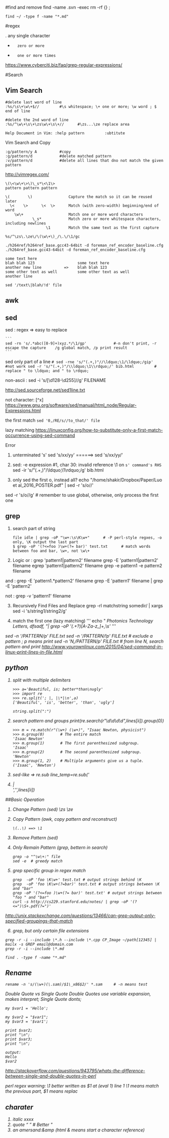 #find and remove
find -name .svn -exec rm -rf {} \;
```
find ~/ -type f -name "*.md"
```


#regex


.       any single character
*       zero or more
+       one or more times
<https://www.cyberciti.biz/faq/grep-regular-expressions/>


#Search

## Vim Search

```
#delete last word of line
:%s/\s\+\w\+$//         #\s whitespace; \+ one or more; \w word ; $ end of line

#delete the 2nd word of line
:%s/^\w\+\s\+\zs\w\+\s\+//      #\zs...\ze replace area

Help Document in Vim: :help pattern         :ubtitute
```

Vim Search and Copy
```
:g/pattern/y A          #copy
:g/pattern/d            #delete matched pattern
:v/pattern/d            #delete all lines that dno not match the given pattern
```

http://vimregex.com/


```
\(\<\w\+\>\)\_s*\<\1\>
pattern pattern pattern

\(        \)                Capture the match so it can be reused later
  \<    \>      \<  \>      Match (with zero-width) beginning/end of word
    \w\+                    Match one or more word characters
            \_s*            Match zero or more whitespace characters, including newlines
                  \1        Match the same text as the first capture
```
```
%s/^\zs\.\ze\/\(\w\+\)_/\.\/\1/gc

./h264ref/h264ref_base.gcc43-64bit -d foreman_ref_encoder_baseline.cfg
./h264ref_base.gcc43-64bit -d foreman_ref_encoder_baseline.cfg

some text here
blah blah 123                   some text here
another new line          =>    blah blah 123
some other text as well         some other text as well
another line

sed '/text\|blah/!d' file
```

## awk

## sed
sed : regex => easy to replace

    ```
    sed -rn 's/.*abc([0-9]+)xyz.*/\1/gp'            #-n don't print, -r escape the capture    /g global match, /p print result
    ```
sed only part of a line
    ```
    # sed -rne 's/"(.+,)"//\ldquo;\1/\ldquo;/gip' #not work
    sed -r 's/"(.+,)"/\\ldquo;\1\\rdquo;/' bib.html         # replace " to \ldquo; and " to \rdquo;
    ```

non-ascii : sed -i 's/[\d128-\d255]//g' FILENAME

<http://sed.sourceforge.net/sed1line.txt>

not character:
[^x]
<https://www.gnu.org/software/sed/manual/html_node/Regular-Expressions.html>

the first match
    ```
    sed '0,/RE/s//to_that/' file
    ```

lazy matching
<https://linuxconfig.org/how-to-substitute-only-a-first-match-occurrence-using-sed-command>

Error
1. unterminated 's'
sed 's/xx/yy' ======>  sed 's/xx/yy/'

2. sed: -e expression #1, char 30: invalid reference \1 on `s' command's RHS`
sed -ir 's/"(.+,)"/\\ldquo;\1\\rdquo;/g' bib.html

3. only sed the first o, instead all?
echo "/home/shakir/Dropbox/Paper/Luo et al_2016_POSTER.pdf" | sed -r 's/o//'

sed -r 's/o//g'         # remember to use global, otherwise, only process the first one



## grep
1. search part of string
    ```
    file idle | grep -oP "\w+:\s\K\w+"      # -P perl-style regxes, -o only, \K output the last part
    $ grep -oP '(?<=foo )\w+(?= bar)' test.txt      # match words between foo and bar, \w+, not \w\+
    ```
2. Logic
or : grep 'pattern1\|pattern2' filename
     grep -E 'pattern1|pattern2' filename
     egrep 'pattern1|pattern2' filename
     grep -e pattern1 -e pattern2 filename

and :
     grep -E 'pattern1.*pattern2' filename
     grep -E 'pattern1' filename | grep -E 'pattern2'

not :
    grep -v 'pattern1' filename

3. Recursively Find Files and Replace
    grep -rl matchstring somedir/ | xargs sed -i 's/string1/string2/g'

4. match the first one (lazy matching)
    '''
    echo "<em> Photonics Technology Letters, dfsadf, "| grep -oP '<em>(.+?)[A-Za-z_]+,\s'
    '''

sed -n '/PATTERN/p' FILE.txt
sed -n '/PATTERN/!p' FILE.txt           # exclude a pattern ; p means print
sed -n 'N,/PATTERN/p' FILE.txt          # from line N, search pattern and print
<http://www.yourownlinux.com/2015/04/sed-command-in-linux-print-lines-in-file.html>


## python
1. split with multiple delimiters
    ```
    >>> a='Beautiful, is; better*than\nugly'
    >>> import re
    >>> re.split('; |, |\*|\n',a)
    ['Beautiful', 'is', 'better', 'than', 'ugly']
    ```
    ```
    string.split(":")
    ```

2. search pattern and groups
    print(re.search(r"\d\d\d\d",lines[ii]).group(0))
    ```
    >>> m = re.match(r"(\w+) (\w+)", "Isaac Newton, physicist")
    >>> m.group(0)       # The entire match
    'Isaac Newton'
    >>> m.group(1)       # The first parenthesized subgroup.
    'Isaac'
    >>> m.group(2)       # The second parenthesized subgroup.
    'Newton'
    >>> m.group(1, 2)    # Multiple arguments give us a tuple.
    ('Isaac', 'Newton')
    ```

3. sed-like => re.sub
    line_temp=re.sub('<li>|</li>','',lines[ii])

##Basic Operation
1. Change Pattern   (sed)
    \zs \ze

2. Copy Pattern (awk, copy pattern and reconstruct)
    ```
    \(..\) ==> \1
    ```
3. Remove Pattern   (sed)

4. Only Remain Pattern      (grep, bettern in search)
    ```
    grep -o "^\w\+:" file
    sed -e  # greedy match
    ```
5. grep specific group in regex match
    ```
    grep  -oP 'foo \K\w+' test.txt # output strings behind \K
    grep  -oP 'foo \K\w+(?=bar)' test.txt # output strings between \K and "bar"
    grep -oP '(?<=foo )\w+(?= bar)' test.txt' # output strings between "foo " and "bar"
    curl -s http://cs229.stanford.edu/notes/ | grep -oP '(?<=")\S+.pdf(?=")'
    ```
<http://unix.stackexchange.com/questions/13466/can-grep-output-only-specified-groupings-that-match>

6. grep, but only certain file extensions
```
grep -r -i --include \*.h --include \*.cpp CP_Image ~/path[12345] | mailx -s GREP email@domain.com
grep -r -i --include \*.md
```

```
find . -type f -name "*.md"
```


## Rename
```
rename -n 's/(\w+)(\.sam)/$1\_x86$2/' *.sam     # -n means test
```

Double Quote vs Single Quote
Double Quotes use variable expansion, makes interpret; Single Quote donts;

```
my $var1 = 'Hello';

my $var2 = "$var1";
my $var3 = '$var1';

print $var2;
print "\n";
print $var3;
print "\n";

output:
Hello
$var2
```


<http://stackoverflow.com/questions/943795/whats-the-difference-between-single-and-double-quotes-in-perl>

perl regex warning: \1 better written as $1 at (eval 1) line 1
\1 means match the previous part, $1 means replac


## charater
1. italic
    <em>xxxx<em>
2. quote
    &ldquo;     &rdquo;         # Better
    "
3. an amersand:&amp (html & means start a character reference)



